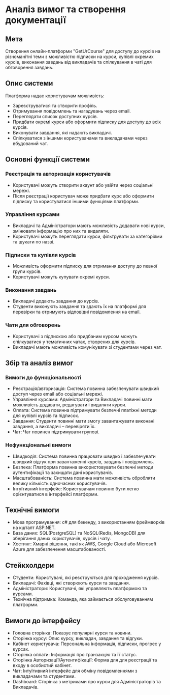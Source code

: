# Аналіз вимог та створення документації

## Мета

Створення онлайн-платформи "GetUrCourse" для доступу до курсів на різноманітні теми з можливістю підписки на курси, купівлі окремих курсів, виконання завдань від викладачів та спілкування в чаті для обговорення завдань.

## Опис системи

Платформа надає користувачам можливість:
- Зареєструватися та створити профіль.  
- Отримування повідомлень та нагадувань через email.  
- Переглядати список доступних курсів.  
- Придбати окремі курси або оформити підписку для доступу до всіх курсів.  
- Виконувати завдання, які надають викладачі.  
- Спілкуватися з іншими користувачами та викладачами через вбудований чат.  

## Основні функції системи

### Реєстрація та авторизація користувачів  
- Користувачі можуть створити акаунт або увійти через соціальні мережі.  
- Після реєстрації користувач може придбати курс або оформити підписку та користуватися іншими функціями платформи.  

### Управління курсами  
- Викладачі та Адміністратори мають можливість додавати нові курси, змінювати інформацію про них та видаляти.  
- Користувачі можуть переглядати курси, фільтрувати за категоріями та шукати по назві.  

### Підписки та купівля курсів  
- Можливість оформити підписку для отримання доступу до певної групи курсів.  
- Користувачі можуть купувати окремі курси.  

### Виконання завдань  
- Викладачі додають завдання до курсів.  
- Студенти виконують завдання та здають їх на платформі для перевірки та отримують відповідні повідомлення на email.  

### Чати для обговорень  
- Користувачі з підпискою або придбаним курсом можуть спілкуватися у тематичних чатах, створених для курсів.  
- Викладачі мають можливість комунікувати зі студентами через чат.  


## Збір та аналіз вимог

### Вимоги до функціональності
- Реєстрація/авторизація: Система повинна забезпечувати швидкий доступ через email або соціальні мережі.  
- Управління курсами: Адміністратори та Викладачі повинні мати можливість додавати, редагувати і видаляти курси.  
- Оплата: Система повинна підтримувати безпечні платіжні методи для купівлі курсів та підписок.  
- Завдання: Студенти повинні мати змогу завантажувати виконані завдання, а викладачі – перевіряти їх.  
- Чат: Чат повинен підтримувати групові.  

### Нефункціональні вимоги
- Швидкодія: Система повинна працювати швидко і забезпечувати швидкий відгук при завантаженні курсів, завдань і повідомлень.  
- Безпека: Платформа повинна використовувати безпечні методи аутентифікації та захищати дані користувачів.  
- Масштабованість: Система повинна мати можливість обробляти велику кількість одночасних користувачів.  
- Інтуїтивний інтерфейс: Користувачам повинно бути легко орієнтуватися в інтерфейсі платформи.  

## Технічні вимоги  
- Мова програмування: c# для бекенду, з використанням фреймворків на кшталт ASP.NET.  
- База даних: SQL(PostgreSQL) та NoSQL(Redis, MongoDB) для зберігання даних користувачів, курсів і чату.  
- Хостинг: Хмарні рішення, такі як AWS, Google Cloud або Microsoft Azure для забезпечення масштабованості.  

## Стейкхолдери
- Студенти: Користувачі, які реєструються для проходження курсів.  
- Викладачі: Фахівці, які створюють курси та завдання.  
- Адміністратори: Користувачі, які управляють платформою та курсами.  
- Технічна підтримка: Команда, яка займається обслуговуванням платформи.  

## Вимоги до інтерфейсу  
- Головна сторінка: Показує популярні курси та новини.  
- Сторінка курсу: Опис курсу, викладач, завдання та відгуки.   
- Кабінет користувача: Персональна інформація, підписки, прогрес у курсах.  
- Сторінка оплати: Інформація про транзакцію та її статус.  
- Сторінка Авторизації/Аутентифікації: Форма для для реєстрації та входу в особистий кабінет.  
- Чат: Інтуїтивний інтерфейс для обміну повідомленнями з викладачами та студентами.  
- Dashboard: Сторінка з метриками про курси для Адміністраторів та Викладачів.

